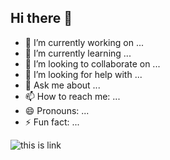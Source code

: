 ## Hi there 👋

- 🔭 I’m currently working on ...
- 🌱 I’m currently learning ...
- 👯 I’m looking to collaborate on ...
- 🤔 I’m looking for help with ...
- 💬 Ask me about ...
- 📫 How to reach me: ...
- 😄 Pronouns: ...
- ⚡ Fun fact: ...

![this is link](https://encrypted-tbn0.gstatic.com/images?q=tbn:ANd9GcStEJOLvmB_jgIRwoTlBewFuAkjpttBAqOLdw&s)
